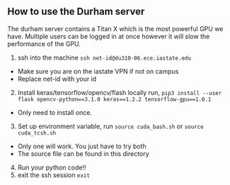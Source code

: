 ## How to use the Durham server
The durham server contains a Titan X which is the most powerful GPU we have. Multiple users can be logged in at once however it will slow the performance of the GPU.


1. ssh into the machine `ssh net-id@du310-06.ece.iastate.edu`
  * Make sure you are on the iastate VPN if not on campus
  * Replace net-id with your id
2. Install keras/tensorflow/opencv/flash locally run, `pip3 install --user flask opencv-python==3.1.0 keras==1.2.2 tensorflow-gpu==1.0.1`
  * Only need to install once.
3. Set up environment variable, run `source cuda_bash.sh` or `source cuda_tcsh.sh`
  * Only one will work. You just have to try both
  * The source file can be found in this directory
4. Run your python code!!
5. exit the ssh session `exit`
